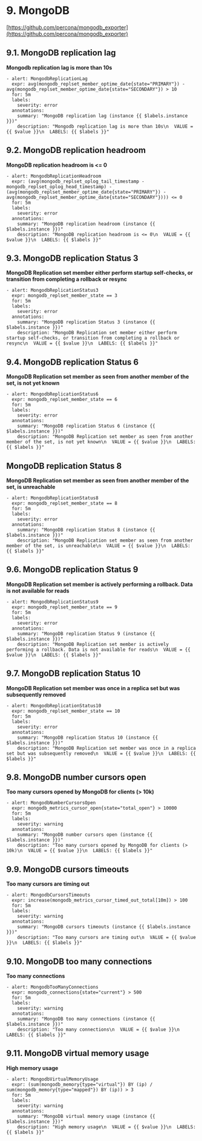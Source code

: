 # 9. MongoDB 

[https://github.com/percona/mongodb_exporter](https://github.com/percona/mongodb_exporter)

## 9.1. MongoDB replication lag

**Mongodb replication lag is more than 10s**

```
- alert: MongodbReplicationLag
  expr: avg(mongodb_replset_member_optime_date{state="PRIMARY"}) - avg(mongodb_replset_member_optime_date{state="SECONDARY"}) > 10
  for: 5m
  labels:
    severity: error
  annotations:
    summary: "MongoDB replication lag (instance {{ $labels.instance }})"
    description: "Mongodb replication lag is more than 10s\n  VALUE = {{ $value }}\n  LABELS: {{ $labels }}"
```

## 9.2. MongoDB replication headroom

**MongoDB replication headroom is <= 0**

```
- alert: MongodbReplicationHeadroom
  expr: (avg(mongodb_replset_oplog_tail_timestamp - mongodb_replset_oplog_head_timestamp) - (avg(mongodb_replset_member_optime_date{state="PRIMARY"}) - avg(mongodb_replset_member_optime_date{state="SECONDARY"}))) <= 0
  for: 5m
  labels:
    severity: error
  annotations:
    summary: "MongoDB replication headroom (instance {{ $labels.instance }})"
    description: "MongoDB replication headroom is <= 0\n  VALUE = {{ $value }}\n  LABELS: {{ $labels }}"
```

## 9.3. MongoDB replication Status 3

**MongoDB Replication set member either perform startup self-checks, or transition from completing a rollback or resync**

```
- alert: MongodbReplicationStatus3
  expr: mongodb_replset_member_state == 3
  for: 5m
  labels:
    severity: error
  annotations:
    summary: "MongoDB replication Status 3 (instance {{ $labels.instance }})"
    description: "MongoDB Replication set member either perform startup self-checks, or transition from completing a rollback or resync\n  VALUE = {{ $value }}\n  LABELS: {{ $labels }}"
```

## 9.4. MongoDB replication Status 6

**MongoDB Replication set member as seen from another member of the set, is not yet known**

```
- alert: MongodbReplicationStatus6
  expr: mongodb_replset_member_state == 6
  for: 5m
  labels:
    severity: error
  annotations:
    summary: "MongoDB replication Status 6 (instance {{ $labels.instance }})"
    description: "MongoDB Replication set member as seen from another member of the set, is not yet known\n  VALUE = {{ $value }}\n  LABELS: {{ $labels }}"
```

##  MongoDB replication Status 8

**MongoDB Replication set member as seen from another member of the set, is unreachable**

```
- alert: MongodbReplicationStatus8
  expr: mongodb_replset_member_state == 8
  for: 5m
  labels:
    severity: error
  annotations:
    summary: "MongoDB replication Status 8 (instance {{ $labels.instance }})"
    description: "MongoDB Replication set member as seen from another member of the set, is unreachable\n  VALUE = {{ $value }}\n  LABELS: {{ $labels }}"
```

## 9.6. MongoDB replication Status 9

**MongoDB Replication set member is actively performing a rollback. Data is not available for reads**

```
- alert: MongodbReplicationStatus9
  expr: mongodb_replset_member_state == 9
  for: 5m
  labels:
    severity: error
  annotations:
    summary: "MongoDB replication Status 9 (instance {{ $labels.instance }})"
    description: "MongoDB Replication set member is actively performing a rollback. Data is not available for reads\n  VALUE = {{ $value }}\n  LABELS: {{ $labels }}"
```

## 9.7. MongoDB replication Status 10

**MongoDB Replication set member was once in a replica set but was subsequently removed**

```
- alert: MongodbReplicationStatus10
  expr: mongodb_replset_member_state == 10
  for: 5m
  labels:
    severity: error
  annotations:
    summary: "MongoDB replication Status 10 (instance {{ $labels.instance }})"
    description: "MongoDB Replication set member was once in a replica set but was subsequently removed\n  VALUE = {{ $value }}\n  LABELS: {{ $labels }}"
```

## 9.8. MongoDB number cursors open

**Too many cursors opened by MongoDB for clients (> 10k)**

```
- alert: MongodbNumberCursorsOpen
  expr: mongodb_metrics_cursor_open{state="total_open"} > 10000
  for: 5m
  labels:
    severity: warning
  annotations:
    summary: "MongoDB number cursors open (instance {{ $labels.instance }})"
    description: "Too many cursors opened by MongoDB for clients (> 10k)\n  VALUE = {{ $value }}\n  LABELS: {{ $labels }}"
```

## 9.9. MongoDB cursors timeouts

**Too many cursors are timing out**

```
- alert: MongodbCursorsTimeouts
  expr: increase(mongodb_metrics_cursor_timed_out_total[10m]) > 100
  for: 5m
  labels:
    severity: warning
  annotations:
    summary: "MongoDB cursors timeouts (instance {{ $labels.instance }})"
    description: "Too many cursors are timing out\n  VALUE = {{ $value }}\n  LABELS: {{ $labels }}"
```

## 9.10. MongoDB too many connections

**Too many connections**

```
- alert: MongodbTooManyConnections
  expr: mongodb_connections{state="current"} > 500
  for: 5m
  labels:
    severity: warning
  annotations:
    summary: "MongoDB too many connections (instance {{ $labels.instance }})"
    description: "Too many connections\n  VALUE = {{ $value }}\n  LABELS: {{ $labels }}"
```

## 9.11. MongoDB virtual memory usage

**High memory usage**

```
- alert: MongodbVirtualMemoryUsage
  expr: (sum(mongodb_memory{type="virtual"}) BY (ip) / sum(mongodb_memory{type="mapped"}) BY (ip)) > 3
  for: 5m
  labels:
    severity: warning
  annotations:
    summary: "MongoDB virtual memory usage (instance {{ $labels.instance }})"
    description: "High memory usage\n  VALUE = {{ $value }}\n  LABELS: {{ $labels }}"
```



